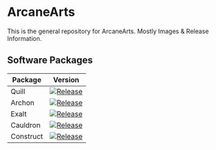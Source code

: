 # ArcaneArts
This is the general repository for ArcaneArts. Mostly Images & Release Information.

## Software Packages

| Package      | Version                                                                                                |
|--------------|--------------------------------------------------------------------------------------------------------|
| Quill        | [![Release](https://jitpack.io/v/ArcaneArts/Quill.svg)](https://github.com/ArcaneArts/Quill)           |
| Archon       | [![Release](https://jitpack.io/v/ArcaneArts/Archon.svg)](https://github.com/ArcaneArts/Archon)         |
| Exalt        | [![Release](https://jitpack.io/v/ArcaneArts/Exalt.svg)](https://github.com/ArcaneArts/Exalt)           |
| Cauldron     | [![Release](https://jitpack.io/v/ArcaneArts/Cauldron.svg)](https://github.com/ArcaneArts/Cauldron)     |
| Construct    | [![Release](https://jitpack.io/v/ArcaneArts/Construct.svg)](https://github.com/ArcaneArts/Construct)   |
